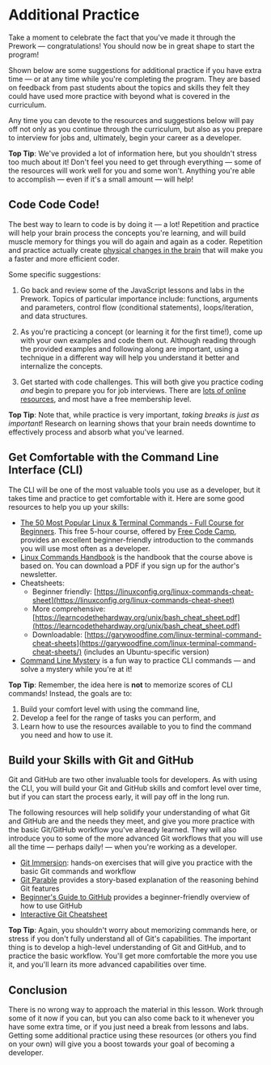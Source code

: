 # Additional Practice

Take a moment to celebrate the fact that you've made it through the Prework —
congratulations! You should now be in great shape to start the program!

Shown below are some suggestions for additional practice if you have extra time
— or at any time while you're completing the program. They are based on feedback
from past students about the topics and skills they felt they could have used
more practice with beyond what is covered in the curriculum.

Any time you can devote to the resources and suggestions below will pay off not
only as you continue through the curriculum, but also as you prepare to
interview for jobs and, ultimately, begin your career as a developer.

**Top Tip**: We've provided a lot of information here, but you shouldn't stress
too much about it! Don't feel you need to get through everything — some of the
resources will work well for you and some won't. Anything you're able to
accomplish — even if it's a small amount — will help!

## Code Code Code!

The best way to learn to code is by doing it — a lot! Repetition and practice
will help your brain process the concepts you're learning, and will build muscle
memory for things you will do again and again as a coder. Repetition and
practice actually create [physical changes in the brain][physical-changes] that
will make you a faster and more efficient coder.

Some specific suggestions:

1. Go back and review some of the JavaScript lessons and labs in the Prework.
   Topics of particular importance include: functions, arguments and parameters,
   control flow (conditional statements), loops/iteration, and data structures.

2. As you're practicing a concept (or learning it for the first time!), come up
   with your own examples and code them out. Although reading through the
   provided examples and following along are important, using a technique in a
   different way will help you understand it better and internalize the
   concepts.

3. Get started with code challenges. This will both give you practice coding
   _and_ begin to prepare you for job interviews. There are [lots of online
   resources][best-code-challenge-sites], and most have a free membership level.

**Top Tip**: Note that, while practice is very important, _taking breaks is just
as important_! Research on learning shows that your brain needs downtime to
effectively process and absorb what you've learned.

## Get Comfortable with the Command Line Interface (CLI)

The CLI will be one of the most valuable tools you use as a developer, but it
takes time and practice to get comfortable with it. Here are some good resources
to help you up your skills:

- [The 50 Most Popular Linux & Terminal Commands - Full Course for
  Beginners][linux-commands-course]. This free 5-hour course, offered by [Free
  Code Camp][free-code-camp], provides an excellent beginner-friendly
  introduction to the commands you will use most often as a developer.
- [Linux Commands Handbook][linux-commands-handbook] is the handbook that the
  course above is based on. You can download a PDF if you sign up for the
  author's newsletter.
- Cheatsheets:
  - Beginner friendly:
    [https://linuxconfig.org/linux-commands-cheat-sheet](https://linuxconfig.org/linux-commands-cheat-sheet)
  - More comprehensive:
    [https://learncodethehardway.org/unix/bash_cheat_sheet.pdf](https://learncodethehardway.org/unix/bash_cheat_sheet.pdf)
  - Downloadable:
    [https://garywoodfine.com/linux-terminal-command-cheat-sheets](https://garywoodfine.com/linux-terminal-command-cheat-sheets/)
    (includes an Ubuntu-specific version)
- [Command Line Mystery][command-line-mystery] is a fun way to practice CLI
  commands — and solve a mystery while you're at it!

**Top Tip**: Remember, the idea here is **not** to memorize scores of CLI
commands! Instead, the goals are to:

1. Build your comfort level with using the command line,
2. Develop a feel for the range of tasks you can perform, and
3. Learn how to use the resources available to you to find the command you need
   and how to use it.

## Build your Skills with Git and GitHub

Git and GitHub are two other invaluable tools for developers. As with using the
CLI, you will build your Git and GitHub skills and comfort level over time, but
if you can start the process early, it will pay off in the long run.

The following resources will help solidify your understanding of what Git and
GitHub are and the needs they meet, and give you more practice with the basic
Git/GitHub workflow you've already learned. They will also introduce you to some
of the more advanced Git workflows that you will use all the time — perhaps
daily! — when you're working as a developer.

- [Git Immersion][git-immersion]: hands-on exercises that will give you practice
  with the basic Git commands and workflow
- [Git Parable][git-parable] provides a story-based explanation of the reasoning
  behind Git features
- [Beginner's Guide to GitHub][beginners-guide] provides a beginner-friendly
  overview of how to use GitHub
- [Interactive Git Cheatsheet][git-cheatsheet]

**Top Tip**: Again, you shouldn't worry about memorizing commands here, or
stress if you don't fully understand all of Git's capabilities. The important
thing is to develop a high-level understanding of Git and GitHub, and to
practice the basic workflow. You'll get more comfortable the more you use it,
and you'll learn its more advanced capabilities over time.

## Conclusion

There is no wrong way to approach the material in this lesson. Work through some
of it now if you can, but you can also come back to it whenever you have some
extra time, or if you just need a break from lessons and labs. Getting some
additional practice using these resources (or others you find on your own) will
give you a boost towards your goal of becoming a developer.

[physical-changes]:
  https://medium.com/peak-wellbeing/the-reason-for-repetition-how-repetition-helps-us-learn-10d7eea43e95
[leetcode]: https://leetcode.com/
[codewars]: https://www.codewars.com/
[linux-commands-course]:
  https://www.freecodecamp.org/news/learn-the-50-most-used-linux-terminal-commands/
[free-code-camp]: https://www.freecodecamp.org/
[linux-commands-handbook]: https://flaviocopes.com/page/linux-commands-handbook/
[command-line-mystery]: https://github.com/veltman/clmystery
[git-immersion]: https://gitimmersion.com/
[git-parable]: http://tom.preston-werner.com/2009/05/19/the-git-parable.html
[git-cheatsheet]: https://www.ndpsoftware.com/git-cheatsheet.html
[beginners-guide]:
  https://medium.com/swlh/a-beginners-guide-to-github-e4747a93765c
[best-code-challenge-sites]:
  https://programmingoverloaded.com/best-coding-challenge-websites-for-beginners/
